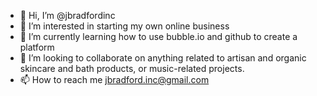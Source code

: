 - 👋 Hi, I’m @jbradfordinc
- 👀 I’m interested in starting my own online business
- 🌱 I’m currently learning how to use bubble.io and github to create a platform
- 💞️ I’m looking to collaborate on anything related to artisan and organic skincare and bath products, or music-related projects.
- 📫 How to reach me jbradford.inc@gmail.com

<!---
jbradfordinc/jbradfordinc is a ✨ special ✨ repository because its `README.md` (this file) appears on your GitHub profile.
You can click the Preview link to take a look at your changes.
--->
